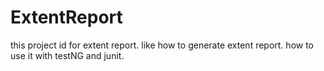 # ExtentReport
this project id for extent report.
like how to generate extent report.
how to use it with testNG and junit.